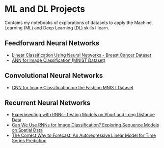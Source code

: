 # ML and DL Projects
Contains my notebooks of explorations of datasets to apply the Machine Learning (ML) and Deep Learning (DL) skills I learn.

## Feedforward Neural Networks
- [Linear Classification Using Neural Networks - Breast Cancer Dataset](https://github.com/TheSonOfKrypton/ML-and-DL-Projects/blob/main/Linear%20Classification%20Using%20Neural%20Networks%20-%20Breast%20Cancer%20Dataset.ipynb)
- [ANN for Image Classification (MNIST Dataset)](https://github.com/TheSonOfKrypton/ML-and-DL-Projects/blob/main/ANN_for_Image_Classification_(MNIST_Dataset).ipynb)

## Convolutional Neural Networks
- [CNN for Image Classification on the Fashion MNIST Dataset](https://github.com/TheSonOfKrypton/ML-and-DL-Projects/blob/main/CNN_for_Image_Classification_on_the_Fashion_MNIST_Dataset.ipynb)

## Recurrent Neural Networks
- [Experimenting with RNNs: Testing Models on Short and Long Distance Data](https://github.com/TheSonOfKrypton/ML-and-DL-Projects/blob/main/Experimenting_with_RNNs_Testing_Models_on_Short_and_Long_Distance_Data.ipynb)
- [Can We Use RNNs for Image Classification? Exploring Sequence Models on Spatial Data](https://github.com/TheSonOfKrypton/ML-and-DL-Projects/blob/main/Can_We_Use_RNNs_for_Image_Classification%3F.ipynb)
- [The Correct Way to Forecast: An Autoregressive Linear Model for Time Series Prediction](https://github.com/TheSonOfKrypton/ML-and-DL-Projects/blob/main/The_Correct_Way_to_Forecast_An_Autoregressive_Linear_Model_for_Time_Series_Prediction.ipynb)

